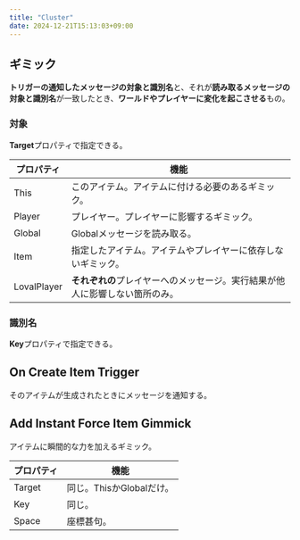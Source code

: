 ```yaml
---
title: "Cluster"
date: 2024-12-21T15:13:03+09:00
---
```

## ギミック
**トリガーの通知したメッセージの対象と識別名**と、それが**読み取るメッセージの対象と識別名**が一致したとき、**ワールドやプレイヤーに変化を起こさせる**もの。

### 対象
**Target**プロパティで指定できる。

| プロパティ  | 機能                                                                         |
| ----------- | ---------------------------------------------------------------------------- |
| This        | このアイテム。アイテムに付ける必要のあるギミック。                           |
| Player      | プレイヤー。プレイヤーに影響するギミック。                                   |
| Global      | Globalメッセージを読み取る。                                                 |
| Item        | 指定したアイテム。アイテムやプレイヤーに依存しないギミック。                 |
| LovalPlayer | **それぞれの**プレイヤーへのメッセージ。実行結果が他人に影響しない箇所のみ。 |

### 識別名
**Key**プロパティで指定できる。

## On Create Item Trigger
そのアイテムが生成されたときにメッセージを通知する。

## Add Instant Force Item Gimmick

アイテムに瞬間的な力を加えるギミック。

|プロパティ|機能|
|-|-|
|Target|同じ。ThisかGlobalだけ。|
|Key|同じ。|
|Space|座標甚句。|
